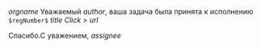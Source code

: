 $orgname$ 
Уважаемый *$author$*, 
ваша задача была принята к исполнению
`$regNumber$` $title$
_Click >_ $url$

Спасибо.С уважением,
*$assignee$*

